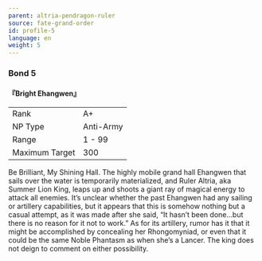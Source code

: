 ```yaml
---
parent: altria-pendragon-ruler
source: fate-grand-order
id: profile-5
language: en
weight: 5
---
```


### Bond 5

#### 『Bright Ehangwen』

<table>
  <tr><td>Rank</td><td>A+</td></tr>
  <tr><td>NP Type</td><td>Anti-Army</td></tr>
  <tr><td>Range</td><td>1 - 99</td></tr>
  <tr><td>Maximum Target</td><td>300</td></tr>
</table>

Be Brilliant, My Shining Hall.
The highly mobile grand hall Ehangwen that sails over the water is temporarily materialized, and Ruler Altria, aka Summer Lion King, leaps up and shoots a giant ray of magical energy to attack all enemies.
It’s unclear whether the past Ehangwen had any sailing or artillery capabilities, but it appears that this is somehow nothing but a casual attempt, as it was made after she said, “It hasn’t been done…but there is no reason for it not to work.”
As for its artillery, rumor has it that it might be accomplished by concealing her Rhongomyniad, or even that it could be the same Noble Phantasm as when she’s a Lancer. The king does not deign to comment on either possibility.

